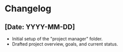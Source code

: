 # Changelog

## [Date: YYYY-MM-DD]
- Initial setup of the "project manager" folder.
- Drafted project overview, goals, and current status.
